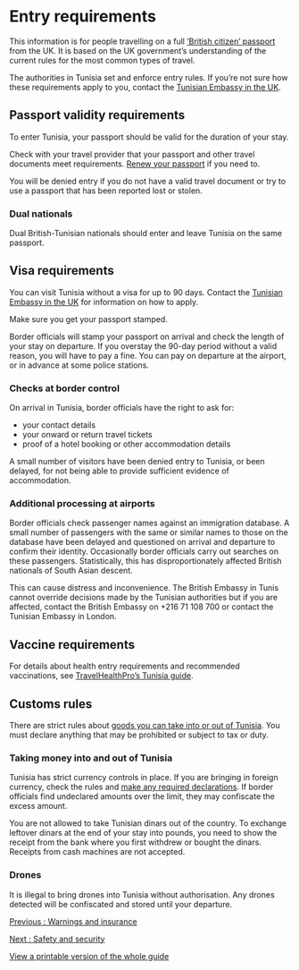 # Entry requirements

This information is for people travelling on a full [‘British citizen’ passport](https://www.gov.uk/types-of-british-nationality) from the UK. It is based on the UK government’s understanding of the current rules for the most common types of travel.

The authorities in Tunisia set and enforce entry rules. If you’re not sure how these requirements apply to you, contact the [Tunisian Embassy in the UK](https://consular.website/).

## Passport validity requirements

To enter Tunisia, your passport should be valid for the duration of your stay.

Check with your travel provider that your passport and other travel documents meet requirements. [Renew your passport](https://www.gov.uk/renew-adult-passport/renew) if you need to.

You will be denied entry if you do not have a valid travel document or try to use a passport that has been reported lost or stolen.

### Dual nationals

Dual British-Tunisian nationals should enter and leave Tunisia on the same passport.

## Visa requirements

You can visit Tunisia without a visa for up to 90 days. Contact the [Tunisian Embassy in the UK](https://consular.website/) for information on how to apply.

Make sure you get your passport stamped.

Border officials will stamp your passport on arrival and check the length of your stay on departure. If you overstay the 90-day period without a valid reason, you will have to pay a fine. You can pay on departure at the airport, or in advance at some police stations.

### Checks at border control

On arrival in Tunisia, border officials have the right to ask for:

* your contact details
* your onward or return travel tickets
* proof of a hotel booking or other accommodation details

A small number of visitors have been denied entry to Tunisia, or been delayed, for not being able to provide sufficient evidence of accommodation.

### Additional processing at airports

Border officials check passenger names against an immigration database. A small number of passengers with the same or similar names to those on the database have been delayed and questioned on arrival and departure to confirm their identity. Occasionally border officials carry out searches on these passengers. Statistically, this has disproportionately affected British nationals of South Asian descent.

This can cause distress and inconvenience. The British Embassy in Tunis cannot override decisions made by the Tunisian authorities but if you are affected, contact the British Embassy on +216 71 108 700 or contact the Tunisian Embassy in London.

## Vaccine requirements

For details about health entry requirements and recommended vaccinations, see [TravelHealthPro’s Tunisia guide](https://travelhealthpro.org.uk/country/226/tunisia#Vaccine_Recommendations).

## Customs rules

There are strict rules about [goods you can take into or out of Tunisia](https://www.aeroportdetunis.com/en/customs_tunis_airport.php#:~:text=Customs%20rules%20at%20Tunis%20airport,you%20have%20anything%20to%20declare%20%3F&text=When%20you%20arrive%20in%20Tunisia,payment%20of%20duties%20and%20taxes.). You must declare anything that may be prohibited or subject to tax or duty.

### Taking money into and out of Tunisia

Tunisia has strict currency controls in place. If you are bringing in foreign currency, check the rules and [make any required declarations](https://www.aeroportdetunis.com/en/customs_tunis_airport.php#Currencies). If border officials find undeclared amounts over the limit, they may confiscate the excess amount.

You are not allowed to take Tunisian dinars out of the country. To exchange leftover dinars at the end of your stay into pounds, you need to show the receipt from the bank where you first withdrew or bought the dinars. Receipts from cash machines are not accepted.

### Drones

It is illegal to bring drones into Tunisia without authorisation. Any drones detected will be confiscated and stored until your departure.

[Previous
:
Warnings and insurance](/foreign-travel-advice/tunisia)

[Next
:
Safety and security](/foreign-travel-advice/tunisia/safety-and-security)

[View a printable version of the whole guide](/foreign-travel-advice/tunisia/print)